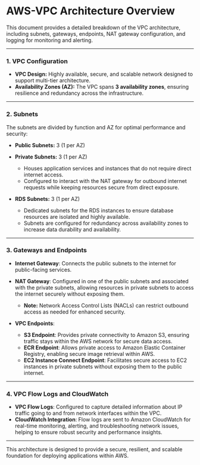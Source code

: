 # AWS-VPC Architecture Overview

This document provides a detailed breakdown of the VPC architecture, including subnets, gateways, endpoints, NAT gateway configuration, and logging for monitoring and alerting.

---

### 1. VPC Configuration

- **VPC Design:** Highly available, secure, and scalable network designed to support multi-tier architecture.
- **Availability Zones (AZ):** The VPC spans **3 availability zones**, ensuring resilience and redundancy across the infrastructure.

---

### 2. Subnets

The subnets are divided by function and AZ for optimal performance and security:

- **Public Subnets:** 3 (1 per AZ)
  
- **Private Subnets:** 3 (1 per AZ)
  - Houses application services and instances that do not require direct internet access.
  - Configured to interact with the NAT gateway for outbound internet requests while keeping resources secure from direct exposure.

- **RDS Subnets:** 3 (1 per AZ)
  - Dedicated subnets for the RDS instances to ensure database resources are isolated and highly available.
  - Subnets are configured for redundancy across availability zones to increase data durability and availability.

---

### 3. Gateways and Endpoints

- **Internet Gateway**: Connects the public subnets to the internet for public-facing services.
  
- **NAT Gateway**: Configured in one of the public subnets and associated with the private subnets, allowing resources in private subnets to access the internet securely without exposing them.
  - **Note:** Network Access Control Lists (NACLs) can restrict outbound access as needed for enhanced security.

- **VPC Endpoints**:
  - **S3 Endpoint**: Provides private connectivity to Amazon S3, ensuring traffic stays within the AWS network for secure data access.
  - **ECR Endpoint**: Allows private access to Amazon Elastic Container Registry, enabling secure image retrieval within AWS.
  - **EC2 Instance Connect Endpoint**: Facilitates secure access to EC2 instances in private subnets without exposing them to the public internet.

---

### 4. VPC Flow Logs and CloudWatch

- **VPC Flow Logs**: Configured to capture detailed information about IP traffic going to and from network interfaces within the VPC.
- **CloudWatch Integration**: Flow logs are sent to Amazon CloudWatch for real-time monitoring, alerting, and troubleshooting network issues, helping to ensure robust security and performance insights.

--- 

This architecture is designed to provide a secure, resilient, and scalable foundation for deploying applications within AWS.
